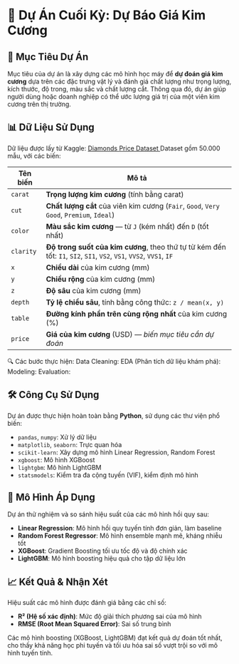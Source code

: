 # 💎 Dự Án Cuối Kỳ: Dự Báo Giá Kim Cương

## 🎯 Mục Tiêu Dự Án

Mục tiêu của dự án là xây dựng các mô hình học máy để **dự đoán giá kim cương** dựa trên các đặc trưng vật lý và đánh giá chất lượng như trọng lượng, kích thước, độ trong, màu sắc và chất lượng cắt. Thông qua đó, dự án giúp người dùng hoặc doanh nghiệp có thể ước lượng giá trị của một viên kim cương trên thị trường.

## 📊 Dữ Liệu Sử Dụng

Dữ liệu được lấy từ Kaggle: [Diamonds Price Dataset
](https://www.kaggle.com/datasets/amirhosseinmirzaie/diamonds-price-dataset/data)
Dataset gồm 50.000 mẫu, với các biến:

| Tên biến  | Mô tả                                                                                                               |
| --------- | ------------------------------------------------------------------------------------------------------------------- |
| `carat`   | **Trọng lượng kim cương** (tính bằng carat)                                                                         |
| `cut`     | **Chất lượng cắt** của viên kim cương (`Fair`, `Good`, `Very Good`, `Premium`, `Ideal`)                             |
| `color`   | **Màu sắc kim cương** — từ `J` (kém nhất) đến `D` (tốt nhất)                                                        |
| `clarity` | **Độ trong suốt của kim cương**, theo thứ tự từ kém đến tốt: `I1`, `SI2`, `SI1`, `VS2`, `VS1`, `VVS2`, `VVS1`, `IF` |
| `x`       | **Chiều dài** của kim cương (mm)                                                                                    |
| `y`       | **Chiều rộng** của kim cương (mm)                                                                                   |
| `z`       | **Độ sâu** của kim cương (mm)                                                                                       |
| `depth`   | **Tỷ lệ chiều sâu**, tính bằng công thức: `z / mean(x, y)`                                                          |
| `table`   | **Đường kính phần trên cùng rộng nhất** của kim cương (%)                                                           |
| `price`   | **Giá của kim cương** (USD) — *biến mục tiêu cần dự đoán*                                                           |

🔍 Các bước thực hiện:
Data Cleaning:
EDA (Phân tích dữ liệu khám phá):
Modeling:
Evaluation:

## 🛠️ Công Cụ Sử Dụng

Dự án được thực hiện hoàn toàn bằng **Python**, sử dụng các thư viện phổ biến:

* `pandas`, `numpy`: Xử lý dữ liệu
* `matplotlib`, `seaborn`: Trực quan hóa
* `scikit-learn`: Xây dựng mô hình Linear Regression, Random Forest
* `xgboost`: Mô hình XGBoost
* `lightgbm`: Mô hình LightGBM
* `statsmodels`: Kiểm tra đa cộng tuyến (VIF), kiểm định mô hình

## 🤖 Mô Hình Áp Dụng

Dự án thử nghiệm và so sánh hiệu suất của các mô hình hồi quy sau:

* **Linear Regression**: Mô hình hồi quy tuyến tính đơn giản, làm baseline
* **Random Forest Regressor**: Mô hình ensemble mạnh mẽ, kháng nhiễu tốt
* **XGBoost**: Gradient Boosting tối ưu tốc độ và độ chính xác
* **LightGBM**: Mô hình boosting hiệu quả cho tập dữ liệu lớn

## 📈 Kết Quả & Nhận Xét

Hiệu suất các mô hình được đánh giá bằng các chỉ số:

* **R² (Hệ số xác định)**: Mức độ giải thích phương sai của mô hình
* **RMSE (Root Mean Squared Error)**: Sai số trung bình

Các mô hình boosting (XGBoost, LightGBM) đạt kết quả dự đoán tốt nhất, cho thấy khả năng học phi tuyến và tối ưu hóa sai số vượt trội so với mô hình tuyến tính.


